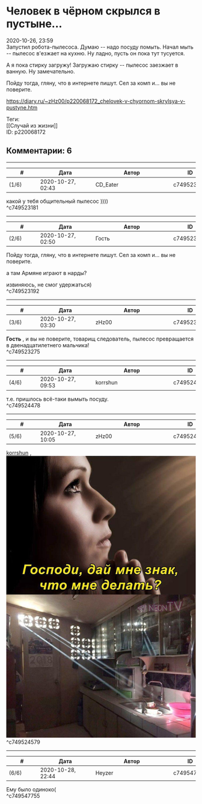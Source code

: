 Человек в чёрном скрылся в пустыне...
=====================================

  
2020-10-26, 23:59  
 Запустил робота-пылесоса. Думаю -- надо посуду помыть. Начал мыть -- пылесос в'езжает на кухню. Ну ладно, пусть он пока тут тусуется.   
   
 А я пока стирку загружу! Загружаю стирку -- пылесос заезжает в ванную. Ну замечательно.   
   
 Пойду тогда, гляну, что в интернете пишут. Сел за комп и... вы не поверите.   
  
<https://diary.ru/~zHz00/p220068172_chelovek-v-chyornom-skrylsya-v-pustyne.htm>  
  
Теги:  
[[Случай из жизни]]  
ID: p220068172  


Комментарии: 6
--------------

  


---



|         #         |              Дата              |                     Автор                     |           ID           |
| --- | --- | --- | --- |
| (1/6) | 2020-10-27, 02:43 | CD\_Eater | c749523181 |

  
 какой у тебя общительный пылесос ))))   
 ^c749523181

---



|         #         |              Дата              |                     Автор                     |           ID           |
| --- | --- | --- | --- |
| (2/6) | 2020-10-27, 02:50 | Гость | c749523192 |

  
  Пойду тогда, гляну, что в интернете пишут. Сел за комп и... вы не поверите.    
   
 а там Армяне играют в нарды?   
   
  извиняюсь, не смог удержаться)    
 ^c749523192

---



|         #         |              Дата              |                     Автор                     |           ID           |
| --- | --- | --- | --- |
| (3/6) | 2020-10-27, 03:30 | zHz00 | c749523275 |

  
  **Гость**  , и вы не поверите, товарищ следователь, пылесос превращается в двенадцатилетнего мальчика!   
 ^c749523275

---



|         #         |              Дата              |                     Автор                     |           ID           |
| --- | --- | --- | --- |
| (4/6) | 2020-10-27, 09:53 | korrshun | c749524478 |

  
 т.е. пришлось всё-таки вымыть посуду.   
 ^c749524478

---



|         #         |              Дата              |                     Автор                     |           ID           |
| --- | --- | --- | --- |
| (5/6) | 2020-10-27, 10:05 | zHz00 | c749524579 |

  
  [korrshun](http://Igel-kun.diary.ru "kimi wo shiranai monogatari")  ,   
  ![](pics/7d1BD2O.jpg)    
 ^c749524579

---



|         #         |              Дата              |                     Автор                     |           ID           |
| --- | --- | --- | --- |
| (6/6) | 2020-10-28, 22:44 | Heyzer | c749547755 |

  
 Ему было одиноко(   
 ^c749547755